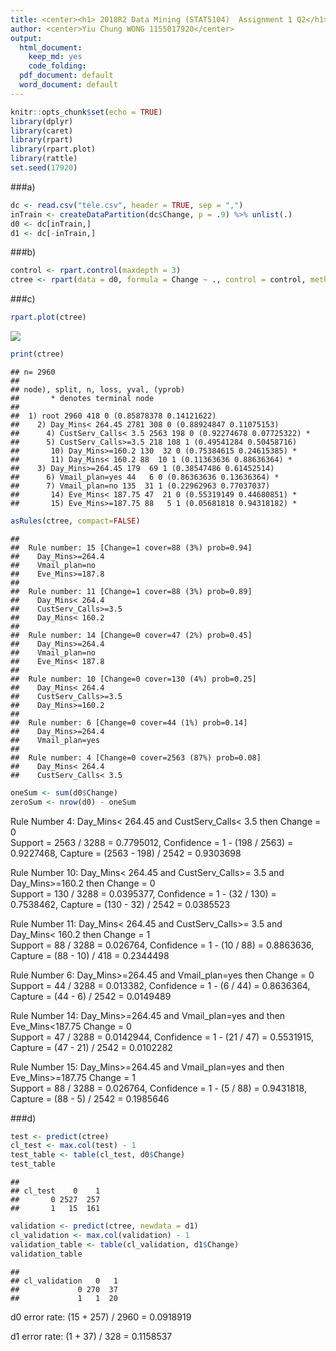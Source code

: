 ```yaml
---
title: <center><h1> 2018R2 Data Mining (STAT5104)  Assignment 1 Q2</h1></center><br />
author: <center>Yiu Chung WONG 1155017920</center>
output:
  html_document:
    keep_md: yes
    code_folding:
  pdf_document: default
  word_document: default
--- 
```





```r
knitr::opts_chunk$set(echo = TRUE)
library(dplyr)
library(caret)
library(rpart)
library(rpart.plot)
library(rattle)
set.seed(17920)
```

###a)

```r
dc <- read.csv("tele.csv", header = TRUE, sep = ",")
inTrain <- createDataPartition(dc$Change, p = .9) %>% unlist(.)
d0 <- dc[inTrain,]
d1 <- dc[-inTrain,]
```

###b)

```r
control <- rpart.control(maxdepth = 3)
ctree <- rpart(data = d0, formula = Change ~ ., control = control, method = 'class')
```

###c)

```r
rpart.plot(ctree)
```

![](asg1-2_files/figure-html/print-1.png)<!-- -->

```r
print(ctree)
```

```
## n= 2960 
## 
## node), split, n, loss, yval, (yprob)
##       * denotes terminal node
## 
##  1) root 2960 418 0 (0.85878378 0.14121622)  
##    2) Day_Mins< 264.45 2781 308 0 (0.88924847 0.11075153)  
##      4) CustServ_Calls< 3.5 2563 198 0 (0.92274678 0.07725322) *
##      5) CustServ_Calls>=3.5 218 108 1 (0.49541284 0.50458716)  
##       10) Day_Mins>=160.2 130  32 0 (0.75384615 0.24615385) *
##       11) Day_Mins< 160.2 88  10 1 (0.11363636 0.88636364) *
##    3) Day_Mins>=264.45 179  69 1 (0.38547486 0.61452514)  
##      6) Vmail_plan=yes 44   6 0 (0.86363636 0.13636364) *
##      7) Vmail_plan=no 135  31 1 (0.22962963 0.77037037)  
##       14) Eve_Mins< 187.75 47  21 0 (0.55319149 0.44680851) *
##       15) Eve_Mins>=187.75 88   5 1 (0.05681818 0.94318182) *
```

```r
asRules(ctree, compact=FALSE)
```

```
## 
##  Rule number: 15 [Change=1 cover=88 (3%) prob=0.94]
##    Day_Mins>=264.4
##    Vmail_plan=no
##    Eve_Mins>=187.8
## 
##  Rule number: 11 [Change=1 cover=88 (3%) prob=0.89]
##    Day_Mins< 264.4
##    CustServ_Calls>=3.5
##    Day_Mins< 160.2
## 
##  Rule number: 14 [Change=0 cover=47 (2%) prob=0.45]
##    Day_Mins>=264.4
##    Vmail_plan=no
##    Eve_Mins< 187.8
## 
##  Rule number: 10 [Change=0 cover=130 (4%) prob=0.25]
##    Day_Mins< 264.4
##    CustServ_Calls>=3.5
##    Day_Mins>=160.2
## 
##  Rule number: 6 [Change=0 cover=44 (1%) prob=0.14]
##    Day_Mins>=264.4
##    Vmail_plan=yes
## 
##  Rule number: 4 [Change=0 cover=2563 (87%) prob=0.08]
##    Day_Mins< 264.4
##    CustServ_Calls< 3.5
```

```r
oneSum <- sum(d0$Change)
zeroSum <- nrow(d0) - oneSum
```

Rule Number 4: Day_Mins< 264.45 and CustServ_Calls< 3.5 then Change = 0<br />
Support = 2563 / 3288 = 0.7795012, Confidence = 1 - (198 / 2563) = 0.9227468, Capture = (2563 - 198) / 2542 = 0.9303698

Rule Number 10: Day_Mins< 264.45 and CustServ_Calls>= 3.5 and Day_Mins>=160.2 then Change = 0<br />
Support = 130 / 3288 = 0.0395377, Confidence = 1 - (32 / 130) = 0.7538462, Capture = (130 - 32) / 2542 = 0.0385523

Rule Number 11: Day_Mins< 264.45 and CustServ_Calls>= 3.5 and Day_Mins< 160.2 then Change = 1<br />
Support = 88 / 3288 = 0.026764, Confidence = 1 - (10 / 88) = 0.8863636, Capture = (88 - 10) / 418 = 0.2344498

Rule Number 6: Day_Mins>=264.45 and Vmail_plan=yes then Change = 0<br />
Support = 44 / 3288 = 0.013382, Confidence = 1 - (6 / 44) = 0.8636364, Capture = (44 - 6) / 2542 = 0.0149489

Rule Number 14: Day_Mins>=264.45 and Vmail_plan=yes and then Eve_Mins<187.75 Change = 0<br />
Support = 47 / 3288 = 0.0142944, Confidence = 1 - (21 / 47) = 0.5531915, Capture = (47 - 21) / 2542 = 0.0102282

Rule Number 15: Day_Mins>=264.45 and Vmail_plan=yes and then Eve_Mins>=187.75 Change = 1<br />
Support = 88 / 3288 = 0.026764, Confidence = 1 - (5 / 88) = 0.9431818, Capture = (88 - 5) / 2542 = 0.1985646

###d)

```r
test <- predict(ctree)
cl_test <- max.col(test) - 1
test_table <- table(cl_test, d0$Change)
test_table
```

```
##        
## cl_test    0    1
##       0 2527  257
##       1   15  161
```

```r
validation <- predict(ctree, newdata = d1)
cl_validation <- max.col(validation) - 1
validation_table <- table(cl_validation, d1$Change)
validation_table
```

```
##              
## cl_validation   0   1
##             0 270  37
##             1   1  20
```
d0 error rate: (15 + 257) / 2960  = 0.0918919

d1 error rate: (1 + 37) / 328  = 0.1158537
